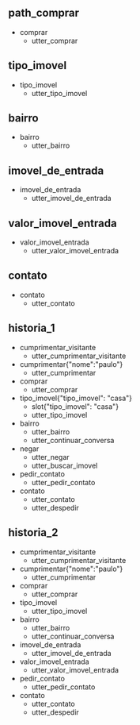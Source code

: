 ## path_comprar
* comprar
   - utter_comprar

## tipo_imovel
* tipo_imovel
   - utter_tipo_imovel

## bairro
* bairro
   - utter_bairro
## imovel_de_entrada
* imovel_de_entrada
   - utter_imovel_de_entrada

## valor_imovel_entrada
* valor_imovel_entrada
    - utter_valor_imovel_entrada

## contato
* contato
   - utter_contato

## historia_1
* cumprimentar_visitante
    - utter_cumprimentar_visitante
* cumprimentar{"nome":"paulo"}
    - utter_cumprimentar
* comprar
    - utter_comprar
* tipo_imovel{"tipo_imovel": "casa"}
    - slot{"tipo_imovel": "casa"}
    - utter_tipo_imovel
* bairro
    - utter_bairro
    - utter_continuar_conversa
* negar
    - utter_negar
    - utter_buscar_imovel
* pedir_contato
    - utter_pedir_contato    
* contato
    - utter_contato
    - utter_despedir

## historia_2
* cumprimentar_visitante
    - utter_cumprimentar_visitante
* cumprimentar{"nome":"paulo"}
    - utter_cumprimentar
* comprar
    - utter_comprar
* tipo_imovel
    - utter_tipo_imovel
* bairro
    - utter_bairro
    - utter_continuar_conversa
* imovel_de_entrada
    - utter_imovel_de_entrada
* valor_imovel_entrada
    - utter_valor_imovel_entrada
* pedir_contato
    - utter_pedir_contato    
* contato
    - utter_contato
    - utter_despedir
